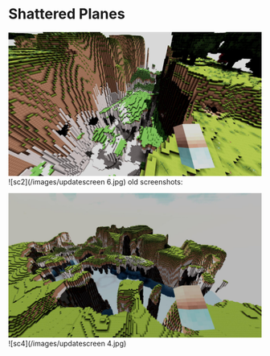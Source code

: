 Shattered Planes
=======================

![sc1](/images/updatescreen5.jpg)
![sc2](/images/updatescreen 6.jpg)
old screenshots:  

![sc3](/images/updatescreen3.jpg)
![sc4](/images/updatescreen 4.jpg)
